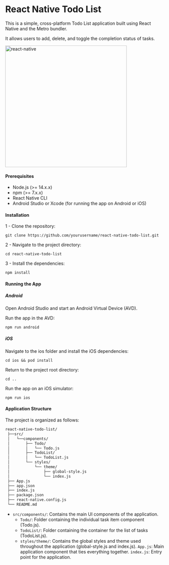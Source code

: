 # React Native Todo List

This is a simple, cross-platform Todo List application built using React Native and the Metro bundler. 

It allows users to add, delete, and toggle the completion status of tasks.

<img width="385" alt="react-native" src="https://user-images.githubusercontent.com/60609268/236027772-f2fe1006-25d6-493d-ba58-af2c9c7c367e.png">

#### Prerequisites
- Node.js (>= 14.x.x)
- npm (>= 7.x.x)
- React Native CLI
- Android Studio or Xcode (for running the app on Android or iOS)

#### Installation

1 - Clone the repository:

`git clone https://github.com/yourusername/react-native-todo-list.git`

2 - Navigate to the project directory:

`cd react-native-todo-list`

3 - Install the dependencies:

`npm install`

#### Running the App

##### Android

Open Android Studio and start an Android Virtual Device (AVD).

Run the app in the AVD:

`npm run android`

##### iOS

Navigate to the ios folder and install the iOS dependencies:

`cd ios && pod install`

Return to the project root directory:

`cd ..`

Run the app on an iOS simulator:

`npm run ios`

#### Application Structure

The project is organized as follows:

```bash
react-native-todo-list/
 ├──src/
 │   └──components/
 │       ├── Todo/
 │       │   └── Todo.js
 │       ├── TodoList/
 │       │   └── TodoList.js
 │       └── styles/
 │           └── theme/
 │               ├── global-style.js
 │               └── index.js
 ├── App.js
 ├── app.json
 ├── index.js
 ├── package.json
 ├── react-native.config.js
 └── README.md
```

- `src/components/`: Contains the main UI components of the application.
  - `Todo/`: Folder containing the individual task item component (Todo.js).
  - `TodoList/`: Folder containing the container for the list of tasks (TodoList.js).
  - `styles/theme/`: Contains the global styles and theme used throughout the application (global-style.js and index.js).
`App.js`: Main application component that ties everything together.
`index.js`: Entry point for the application.
